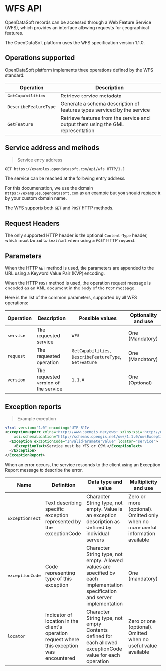 # WFS API

OpenDataSoft records can be accessed through a Web Feature Service (WFS), which provides an interface allowing
requests for geographical features.

The OpenDataSoft platform uses the WFS specification version 1.1.0.

## Operations supported

OpenDataSoft platform implements three operations defined by the WFS standard:

Operation | Description
--------- | -----------
`GetCapabilities` | Retrieve service metadata
`DescribeFeatureType` | Generate a schema description of features types serviced by the service
`GetFeature` | Retrieve features from the service and output them using the GML representation

## Service address and methods

> Service entry address

```http
GET https://examples.opendatasoft.com/api/wfs HTTP/1.1
```

The service can be reached at the following entry address.

For this documentation, we use the domain `https://examples.opendatasoft.com` as an example but you should replace it
by your custom domain name.

The WFS supports both `GET` and `POST` HTTP methods.

## Request Headers

The only supported HTTP header is the optional `Content-Type` header, which must be set to `text/xml` when using a `POST`
HTTP request.

## Parameters

When the HTTP `GET` method is used, the parameters are appended to the URL using a Keyword Value Pair (KVP)
encoding.

When the HTTP `POST` method is used, the operation request message is encoded as an XML document in the body
of the `POST` message.

Here is the list of the common parameters, supported by all WFS operations:

Operation | Description | Possible values | Optionality and use
--------- | ----------- | --------------- | -------------------
`service` | The requested service | `WFS` | One (Mandatory)
`request` | The requested operation | `GetCapabilities`, `DescribeFeatureType`, `GetFeature` | One (Mandatory)
`version` | The requested version of the service | `1.1.0` | One (Optional)

## Exception reports

> Example exception

```xml
<?xml version="1.0" encoding="UTF-8"?>
<ExceptionReport xmlns="http://www.opengis.net/ows" xmlns:xsi="http://www.w3.org/2001/XMLSchema-instance"
    xsi:schemaLocation="http://schemas.opengis.net/ows/1.1.0/owsExceptionReport.xsd" version="1.0.0" language="en">
  <Exception exceptionCode="InvalidParameterValue" locator="service">
    <ExceptionText>Service must be WFS or CSW.</ExceptionText>
  </Exception>
</ExceptionReport>
```

When an error occurs, the service responds to the client using an Exception Report message to describe the error.

Name | Definition | Data type and value | Multiplicity and use
---- | ---------- | ------------------- | --------------------
`ExceptionText` | Text describing specific exception represented by the exceptionCode | Character String type, not empty. Value is an exception description as defined by individual servers | Zero or more (optional). Omitted only when no more useful information available
`exceptionCode` | Code representing type of this exception | Character String type, not empty. Allowed values are specified by each implementation specification and server <br> implementation | One (mandatory)
`locator` | Indicator of location in the client's operation request where this exception was encountered | Character String type, not empty Contents defined for each allowed exceptionCode value for each operation | Zero or one (optional). Omitted when no useful value available
